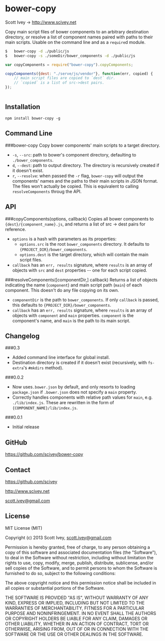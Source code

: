 bower-copy
=================
Scott Ivey -> http://www.scivey.net

Copy main script files of bower components to an arbitrary destination directory, or resolve a list of component names paired with paths to their main scripts.  Usable on the command line and as a `require`d module.


```bash
$	bower-copy -d ./public/js
$	bower-copy -s ./someDir/bower_components -d ./public/js
```

```javascript
var copyComponents = require("bower-copy").copyComponents;

copyComponents({dest: "./serve/js/vendor"}, function(err, copied) {
	// main script files are copied to `dest` dir.
	// `copied` is a list of src->dest pairs.
});



```


Installation
------------

    npm install bower-copy -g


Command Line
------------
###bower-copy
Copy bower components' main scripts to a target directory.
- `-s`, `--src`: path to bower's component directory, defaulting to `./bower_components`.
- `d`, `--dest`: path to output directory.  The directory is recursively created if it doesn't exist.
- `r`, `--resolve`: when passed the `-r` flag, `bower-copy` will output the components' names and the paths to their main scripts in JSON format.  The files won't actually be copied.  This is equivalent to calling `resolveComponents` throug the API.


API
------------
###copyComponents(options, callback)
Copies all bower components to `{dest}/{component_name}.js`, and returns a list of src -> dest pairs for reference.
- `options` is a hash with parameters as its properties:
	- `options.src` is the root `bower_components` directory.  It defaults to `{PROJECT_DIR}/bower_components`.
	- `options.dest` is the target directory, which will contain the main script files.
- `callback` has an `err, results` signature, where `results` is an array of objects with `src` and `dest` properties -- one for each script copied.

###resolveComponents([componentDir,] callback)
Returns a list of objects indicating the name (`component`) and main script path (`main`) of each component.  This doesn't do any file copying on its own.
- `componentDir` is the path to `bower_components`.  If only `callback` is passed, this defaults to `{PROJECT_DIR}/bower_components`.
- `callback` has an `err, results` signature, where `results` is an array of objects with `component` and `main` properties.  `component` is the component's name, and `main` is the path to its main script.

Changelog
------------

###0.3
- Added command line interface for global install.
- Destination directory is created if it doesn't exist (recursively, with `fs-extra`'s `#mkdirs` method).



###0.0.2
- Now uses`.bower.json` by default, and only resorts to loading `package.json` if `.bower.json` does not specify a `main` property.
- Correctly handles components with relative path values for `main`, e.g. `./lib/index.js`.  These are rewritten in the form of `{COMPONENT_NAME}/lib/index.js`.

###0.0.1
- Initial release

GitHub
------------
https://github.com/scivey/bower-copy


Contact
------------
https://github.com/scivey

http://www.scivey.net

scott.ivey@gmail.com

License
------------
MIT License (MIT)

Copyright (c) 2013 Scott Ivey, <scott.ivey@gmail.com>

Permission is hereby granted, free of charge, to any person obtaining a copy
of this software and associated documentation files (the "Software"), to deal
in the Software without restriction, including without limitation the rights
to use, copy, modify, merge, publish, distribute, sublicense, and/or sell
copies of the Software, and to permit persons to whom the Software is
furnished to do so, subject to the following conditions:

The above copyright notice and this permission notice shall be included in
all copies or substantial portions of the Software.

THE SOFTWARE IS PROVIDED "AS IS", WITHOUT WARRANTY OF ANY KIND, EXPRESS OR
IMPLIED, INCLUDING BUT NOT LIMITED TO THE WARRANTIES OF MERCHANTABILITY,
FITNESS FOR A PARTICULAR PURPOSE AND NONINFRINGEMENT. IN NO EVENT SHALL THE
AUTHORS OR COPYRIGHT HOLDERS BE LIABLE FOR ANY CLAIM, DAMAGES OR OTHER
LIABILITY, WHETHER IN AN ACTION OF CONTRACT, TORT OR OTHERWISE, ARISING FROM,
OUT OF OR IN CONNECTION WITH THE SOFTWARE OR THE USE OR OTHER DEALINGS IN
THE SOFTWARE.
